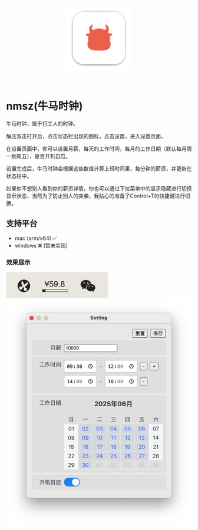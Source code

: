<p align="center">
  <img width="180" src="https://github.com/sansui-orz/nmsz/blob/main/images/128x128.png" alt="nmsz logo">
</p>
<br/>

# nmsz(牛马时钟)

牛马时钟，属于打工人的时钟。

解压双击打开后，点击状态栏出现的图标，点击设置，进入设置页面。

在设置页面中，你可以设置月薪，每天的工作时间，每月的工作日期（默认每月周一到周五），是否开机自启。

设置完成后，牛马时钟会根据这些数值计算上班时间里，每分钟的薪资，并更新在状态栏中。

如果你不想别人看到你的薪资详情，你也可以通过下拉菜单中的显示隐藏进行切换显示状态，当然为了防止别人的突袭，我贴心的准备了Control+T的快捷键进行切换。

## 支持平台

- mac (arm/x64) ✅
- windows ❌ (暂未实现)

### 效果展示

![效果](./images/example.jpg)
![设置](./images/setting.jpg)


